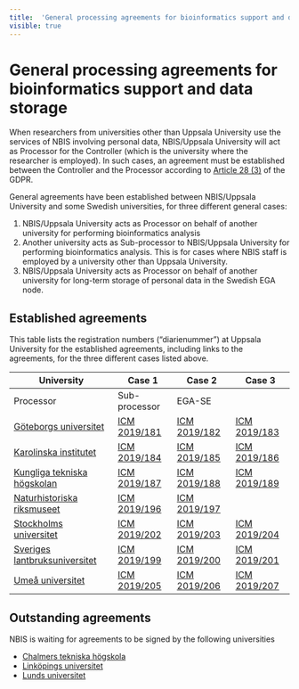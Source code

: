 ```yaml
---
title:  'General processing agreements for bioinformatics support and data storage'
visible: true
---
```

    

# General processing agreements for bioinformatics support and data storage

When researchers from universities other than Uppsala University use the services of NBIS involving personal data, NBIS/Uppsala University will act as Processor for the Controller (which is the university where the researcher is employed). In such cases, an agreement must be established between the Controller and the Processor according to [Article 28 (3)](<https://gdpr-info.eu/art-28-gdpr/>) of the GDPR.

General agreements have been established between NBIS/Uppsala University and some Swedish universities, for three different general cases:

  1. NBIS/Uppsala University acts as Processor on behalf of another university for performing bioinformatics analysis
  2. Another university acts as Sub-processor to NBIS/Uppsala University for performing bioinformatics analysis. This is for cases where NBIS staff is employed by a university other than Uppsala University.
  3. NBIS/Uppsala University acts as Processor on behalf of another university for long-term storage of personal data in the Swedish EGA node.



## Established agreements

This table lists the registration numbers (“diarienummer”) at Uppsala University for the established agreements, including links to the agreements, for the three different cases listed above.

University | Case 1 | Case 2 | Case 3  
---|---|---|---  
| Processor | Sub-processor | EGA-SE  
[Göteborgs universitet](<https://www.gu.se/>) | [ICM 2019/181](<agreements/Diarie-NBIS-ICM-2019_181-GU-PUB.pdf>) | [ICM 2019/182](<agreements/Diarie-NBIS-ICM-2019_182-GU-PUUB.pdf>) | [ICM 2019/183](<agreements/Diarie-NBIS-ICM-2019_183-GU-PUB.pdf>)  
[Karolinska institutet](<https://ki.se/>) | [ICM 2019/184](<agreements/Diarie-NBIS-ICM-2019_184-KI-PUB.pdf>) | [ICM 2019/185](<agreements/Diarie-NBIS-ICM-2019_185-KI-PUUB.pdf>) | [ICM 2019/186](<agreements/Diarie-NBIS-ICM-2019_186-KI-PUB.pdf>)  
[Kungliga tekniska högskolan](<https://www.kth.se/>) | [ICM 2019/187](<agreements/Diarie-NBIS-ICM-2019_187-KTH-PUB.pdf>) | [ICM 2019/188](<agreements/Diarie-NBIS-ICM-2019_188-KTH-PUUB.pdf>) | [ICM 2019/189](<agreements/Diarie-NBIS-ICM-2019_189-KTH-PUB.pdf>)  
[Naturhistoriska riksmuseet](<https://www.nrm.se/>) | [ICM 2019/196](<agreements/Diarie-NBIS-ICM-2019_196-NRM-PUB.pdf>) | [ICM 2019/197](<agreements/Diarie-NBIS-ICM-2019_197-NRM-PUUB.pdf>) |   
[Stockholms universitet](<https://www.su.se/>) | [ICM 2019/202](<agreements/Diarie-NBIS-ICM-2019_202-SU-PUB.pdf>) | [ICM 2019/203](<agreements/Diarie-NBIS-ICM-2019_203-SU-PUUB.pdf>) | [ICM 2019/204](<agreements/Diarie-NBIS-ICM-2019_204-SU-PUB.pdf>)  
[Sveriges lantbruksuniversitet](<https://www.slu.se/>) | [ICM 2019/199](<agreements/Diarie-NBIS-ICM-2019_199-SLU-PUB.pdf>) | [ICM 2019/200](<agreements/Diarie-NBIS-ICM-2019_200-SLU-PUUB.pdf>) | [ICM 2019/201](<agreements/Diarie-NBIS-ICM-2019_201-SLU-PUB.pdf>)  
[Umeå universitet](<https://www.umu.se/>) | [ICM 2019/205](<agreements/Diarie-NBIS-ICM-2019_205-UmU-PUB.pdf>) | [ICM 2019/206](<agreements/Diarie-NBIS-ICM-2019_206-UmU-PUUB.pdf>) | [ICM 2019/207](<agreements/Diarie-NBIS-ICM-2019_207-UmU-PUB.pdf>)  
  
## Outstanding agreements

NBIS is waiting for agreements to be signed by the following universities

  * [Chalmers tekniska högskola](<https://www.chalmers.se/>)
  * [Linköpings universitet](<https://liu.se/>)
  * [Lunds universitet](<https://www.lu.se/>)


